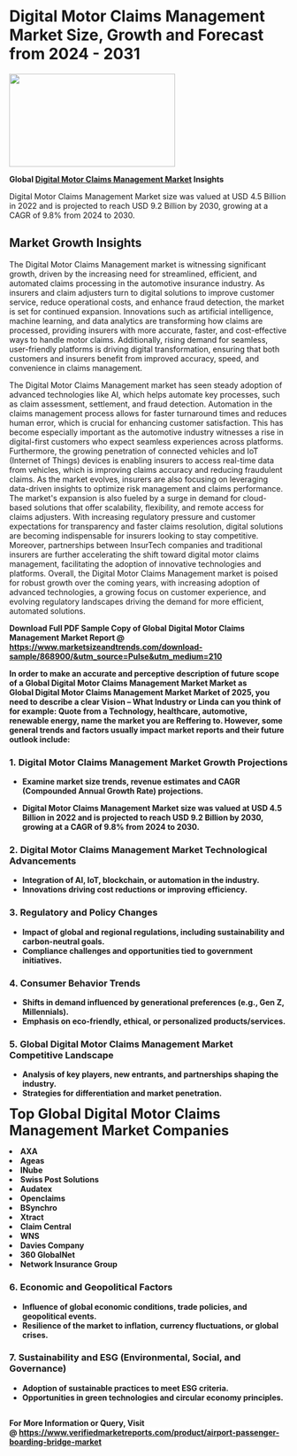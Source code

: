<H1>Digital Motor Claims Management Market Size, Growth and Forecast from 2024 - 2031</H1><img class="aligncenter size-medium wp-image-584254" src="https://thirdeyenews.in/wp-content/uploads/2024/09/Global-Market-Research-300x168.jpeg" alt="" width="300" height="168" /><p><strong>Global&nbsp;<a href="https://www.marketsizeandtrends.com/download-sample/868900/&amp;utm_source=Pulse&amp;utm_medium=210">Digital Motor Claims Management Market</a> Insights</strong></p><p>Digital Motor Claims Management Market size was valued at USD 4.5 Billion in 2022 and is projected to reach USD 9.2 Billion by 2030, growing at a CAGR of 9.8% from 2024 to 2030.</p><p><h2>Market Growth Insights</h2> <p>The Digital Motor Claims Management market is witnessing significant growth, driven by the increasing need for streamlined, efficient, and automated claims processing in the automotive insurance industry. As insurers and claim adjusters turn to digital solutions to improve customer service, reduce operational costs, and enhance fraud detection, the market is set for continued expansion. Innovations such as artificial intelligence, machine learning, and data analytics are transforming how claims are processed, providing insurers with more accurate, faster, and cost-effective ways to handle motor claims. Additionally, rising demand for seamless, user-friendly platforms is driving digital transformation, ensuring that both customers and insurers benefit from improved accuracy, speed, and convenience in claims management.</p> <p><strong></strong></p> <p>The Digital Motor Claims Management market has seen steady adoption of advanced technologies like AI, which helps automate key processes, such as claim assessment, settlement, and fraud detection. Automation in the claims management process allows for faster turnaround times and reduces human error, which is crucial for enhancing customer satisfaction. This has become especially important as the automotive industry witnesses a rise in digital-first customers who expect seamless experiences across platforms. Furthermore, the growing penetration of connected vehicles and IoT (Internet of Things) devices is enabling insurers to access real-time data from vehicles, which is improving claims accuracy and reducing fraudulent claims. As the market evolves, insurers are also focusing on leveraging data-driven insights to optimize risk management and claims performance. The market's expansion is also fueled by a surge in demand for cloud-based solutions that offer scalability, flexibility, and remote access for claims adjusters. With increasing regulatory pressure and customer expectations for transparency and faster claims resolution, digital solutions are becoming indispensable for insurers looking to stay competitive. Moreover, partnerships between InsurTech companies and traditional insurers are further accelerating the shift toward digital motor claims management, facilitating the adoption of innovative technologies and platforms. Overall, the Digital Motor Claims Management market is poised for robust growth over the coming years, with increasing adoption of advanced technologies, a growing focus on customer experience, and evolving regulatory landscapes driving the demand for more efficient, automated solutions.</p> <p><strong></p><p><span class=""><strong>Download Full PDF Sample Copy of Global Digital Motor Claims Management Market Report</strong> @ <a href="https://www.marketsizeandtrends.com/download-sample/868900/&amp;utm_source=Pulse&amp;utm_medium=210" target="_blank">https://www.marketsizeandtrends.com/download-sample/868900/&amp;utm_source=Pulse&amp;utm_medium=210</a></span></p><p>In order to make an accurate and perceptive description of future scope of a Global&nbsp;Digital Motor Claims Management Market Market as Global&nbsp;Digital Motor Claims Management Market Market of 2025, you need to describe a clear Vision &ndash; What Industry or Linda can you think of for example: Quote from a Technology, healthcare, automotive, renewable energy, name the market you are Reffering to. However, some general trends and factors usually impact market reports and their future outlook include:</p><h3>1.&nbsp;<strong>Digital Motor Claims Management Market Growth Projections</strong></h3><ul><li>Examine market size trends, revenue estimates and CAGR (Compounded Annual Growth Rate) projections.</li><li><p>Digital Motor Claims Management Market size was valued at USD 4.5 Billion in 2022 and is projected to reach USD 9.2 Billion by 2030, growing at a CAGR of 9.8% from 2024 to 2030.</p></li></ul><h3>2.&nbsp;<strong>Digital Motor Claims Management Market Technological Advancements</strong></h3><ul><li>Integration of AI, IoT, blockchain, or automation in the industry.</li><li>Innovations driving cost reductions or improving efficiency.</li></ul><h3>3.&nbsp;<strong>Regulatory and Policy Changes</strong></h3><ul><li>Impact of global and regional regulations, including sustainability and carbon-neutral goals.</li><li>Compliance challenges and opportunities tied to government initiatives.</li></ul><h3>4.&nbsp;<strong>Consumer Behavior Trends</strong></h3><ul><li>Shifts in demand influenced by generational preferences (e.g., Gen Z, Millennials).</li><li>Emphasis on eco-friendly, ethical, or personalized products/services.</li></ul><h3>5.&nbsp;<strong>Global Digital Motor Claims Management Market Competitive Landscape</strong></h3><ul><li>Analysis of key players, new entrants, and partnerships shaping the industry.</li><li>Strategies for differentiation and market penetration.</li></ul><p data-pm-slice="1 1 []"><span style="color: inherit; font-family: inherit; font-size: 25px;">Top Global Digital Motor Claims Management Market Companies</span></p><div class="" data-test-id=""><p><li>AXA</li><li> Ageas</li><li> INube</li><li> Swiss Post Solutions</li><li> Audatex</li><li> Openclaims</li><li> BSynchro</li><li> Xtract</li><li> Claim Central</li><li> WNS</li><li> Davies Company</li><li> 360 GlobalNet</li><li> Network Insurance Group</li></p></div><h3>6.&nbsp;<strong>Economic and Geopolitical Factors</strong></h3><ul><li>Influence of global economic conditions, trade policies, and geopolitical events.</li><li>Resilience of the market to inflation, currency fluctuations, or global crises.</li></ul><h3>7.&nbsp;<strong>Sustainability and ESG (Environmental, Social, and Governance)</strong></h3><ul><li>Adoption of sustainable practices to meet ESG criteria.</li><li>Opportunities in green technologies and circular economy principles.</li></ul><h2><strong style="font-size: 14px;">For More Information or Query, Visit @&nbsp;</strong><a style="background-color: #ffffff; font-size: 14px;" href="https://www.marketsizeandtrends.com/report/digital-motor-claims-management-market/" target="_blank">https://www.verifiedmarketreports.com/product/airport-passenger-boarding-bridge-market</a></h2>
